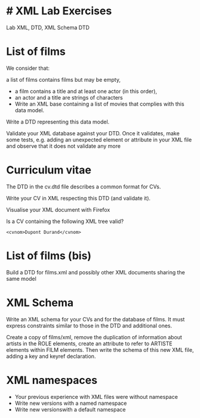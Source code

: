 # # XML Lab Exercises
Lab XML, DTD, XML Schema
DTD


# List of films
We consider that:

a list of films contains films but may be empty,
* a film contains a title and at least one actor (in this order),
* an actor and a title are strings of characters
* Write an XML base containing a list of movies that complies with this data model.

Write a DTD representing this data model.

Validate your XML database against your DTD. Once it validates, make some tests, e.g. adding an unexpected element or attribute in your XML file and observe that it does not validate any more

# Curriculum vitae
The DTD in the cv.dtd file describes a common format for CVs.

Write your CV in XML respecting this DTD (and validate it).

Visualise your XML document with Firefox

Is a CV containing the following XML tree valid?

`<cvnom>Dupont Durand</cvnom>`

# List of films (bis)
Build a DTD for films.xml and possibly other XML documents sharing the same model


# XML Schema
Write an XML schema for your CVs and for the database of films. It must express constraints similar to those in the DTD and additional ones.

Create a copy of films/xml, remove the duplication of information about artists in the ROLE elements, create an attribute to refer to ARTISTE elements within FILM elements. Then write the schema of this new XML file, adding a key and keyref declaration.


# XML namespaces
* Your previous experience with XML files were without namespace
* Write new versions with a named namespace
* Write new versionswith a default namespace